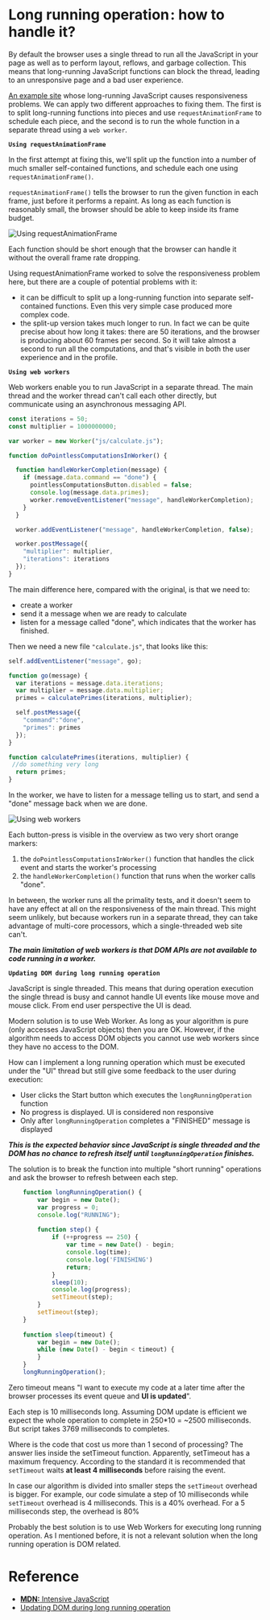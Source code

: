 # Long running operation : how to handle it?

By default the browser uses a single thread to run all the JavaScript in your page as well as to perform layout, 
reflows, and garbage collection. This means that long-running JavaScript functions can block the thread, 
leading to an unresponsive page and a bad user experience.

[An example site](http://mdn.github.io/performance-scenarios/js-worker/index.html) whose long-running JavaScript causes responsiveness problems. 
We can apply two different approaches to fixing them. The first is to split long-running functions 
into pieces and use `requestAnimationFrame` to schedule each piece, 
and the second is to run the whole function in a separate thread using a `web worker`.

__`Using requestAnimationFrame`__

In the first attempt at fixing this, we'll split up the function into a number of much smaller self-contained functions, 
and schedule each one using `requestAnimationFrame()`.

`requestAnimationFrame()` tells the browser to run the given function in each frame, just before it performs a repaint. 
As long as each function is reasonably small, the browser should be able to keep inside its frame budget.

![Using requestAnimationFrame](https://mdn.mozillademos.org/files/10897/perf-js-raf-overview.png)

Each function should be short enough that the browser can handle it without the overall frame rate dropping.

Using requestAnimationFrame worked to solve the responsiveness problem here, 
but there are a couple of potential problems with it:

* it can be difficult to split up a long-running function into separate self-contained functions. 
Even this very simple case produced more complex code.
* the split-up version takes much longer to run. In fact we can be quite precise about how long it takes: 
there are 50 iterations, and the browser is producing about 60 frames per second. So it will take almost 
a second to run all the computations, and that's visible in both the user experience and in the profile.

__`Using web workers`__

Web workers enable you to run JavaScript in a separate thread. 
The main thread and the worker thread can't call each other directly, but communicate using an asynchronous messaging API.

```javascript
const iterations = 50;
const multiplier = 1000000000;

var worker = new Worker("js/calculate.js");

function doPointlessComputationsInWorker() {

  function handleWorkerCompletion(message) {
    if (message.data.command == "done") {
      pointlessComputationsButton.disabled = false;
      console.log(message.data.primes);
      worker.removeEventListener("message", handleWorkerCompletion);
    }
  }

  worker.addEventListener("message", handleWorkerCompletion, false);

  worker.postMessage({
    "multiplier": multiplier,
    "iterations": iterations
  });
}
```
The main difference here, compared with the original, is that we need to:

* create a worker
* send it a message when we are ready to calculate
* listen for a message called "done", which indicates that the worker has finished.

Then we need a new file `"calculate.js"`, that looks like this:

```javascript
self.addEventListener("message", go);

function go(message) {
  var iterations = message.data.iterations;
  var multiplier = message.data.multiplier;
  primes = calculatePrimes(iterations, multiplier);

  self.postMessage({
    "command":"done",
    "primes": primes
  });
}

function calculatePrimes(iterations, multiplier) {
 //do something very long
  return primes;
}
```
In the worker, we have to listen for a message telling us to start, and send a "done" message back when we are done.

![Using web workers](https://mdn.mozillademos.org/files/10899/perf-js-worker-overview.png)

Each button-press is visible in the overview as two very short orange markers:

1. the `doPointlessComputationsInWorker()` function that handles the click event and starts the worker's processing
2. the `handleWorkerCompletion()` function that runs when the worker calls "done".

In between, the worker runs all the primality tests, and it doesn't seem to have any effect at all 
on the responsiveness of the main thread. This might seem unlikely, but because workers run in a separate thread, 
they can take advantage of multi-core processors, which a single-threaded web site can't.

**_The main limitation of web workers is that DOM APIs are not available to code running in a worker._**

__`Updating DOM during long running operation`__

JavaScript is single threaded. This means that during operation execution the single thread is busy and 
cannot handle UI events like mouse move and mouse click. From end user perspective the UI is dead.

Modern solution is to use Web Worker. As long as your algorithm is pure (only accesses JavaScript objects) then you are OK. 
However, if the algorithm needs to access DOM objects you cannot use web workers since they have no access to the DOM.

How can I implement a long running operation which must be executed under the "UI" thread but 
still give some feedback to the user during execution: 
* User clicks the Start button which executes the `longRunningOperation` function
* No progress is displayed. UI is considered non responsive
* Only after `longRunningOperation` completes a "FINISHED" message is displayed

*__This is the expected behavior since JavaScript is single threaded and the DOM has no chance to refresh itself 
until `longRunningOperation` finishes.__*

The solution is to break the function into multiple "short running" operations and ask the browser to refresh 
between each step.

```javascript
    function longRunningOperation() {
        var begin = new Date();
        var progress = 0;
        console.log("RUNNING");
        
        function step() {
            if (++progress == 250) {
                var time = new Date() - begin;
                console.log(time);
                console.log('FINISHING')
                return;
            }
            sleep(10);
            console.log(progress);
            setTimeout(step);
        }
        setTimeout(step);
    }
    
    function sleep(timeout) {
        var begin = new Date();
        while (new Date() - begin < timeout) {
        }
    }
    longRunningOperation();
```
Zero timeout means "I want to execute my code at a later time after the browser processes its event queue and **UI is updated**".

Each step is 10 milliseconds long. Assuming DOM update is efficient we expect the whole operation to complete 
in 250*10 = ~2500 milliseconds. But script takes 3769 milliseconds to completes.

Where is the code that cost us more than 1 second of processing?
The answer lies inside the setTimeout function. Apparently, setTimeout has a maximum frequency.
According to the standard it is recommended that `setTimeout` waits __at least 4 milliseconds__ before raising the event. 

In case our algorithm is divided into smaller steps the `setTimeout` overhead is bigger. 
For example, our code simulate a step of 10 milliseconds while `setTimeout` overhead is 4 milliseconds. 
This is a 40% overhead. For a 5 milliseconds step, the overhead is 80%

Probably the best solution is to use Web Workers for executing long running operation. 
As I mentioned before, it is not a relevant solution when the long running operation is DOM related.

# Reference
* [__MDN:__ Intensive JavaScript](https://developer.mozilla.org/en-US/docs/Tools/Performance/Scenarios/Intensive_JavaScript)
* [Updating DOM during long running operation](http://blogs.microsoft.co.il/oric/2015/03/21/updating-dom-during-long-running-operation)
